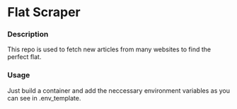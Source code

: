 # Flat Scraper

### Description
This repo is used to fetch new articles from many websites to find the perfect flat.

### Usage
Just build a container and add the neccessary environment variables as you can see in .env_template.